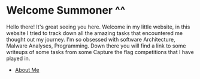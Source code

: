 # Welcome Summoner ^^ 

Hello there! It's great seeing you here. Welcome in my little website, in this website I tried to track down all the amazing tasks that encountered me thought out my journey. I'm so obsessed with software Architecture, Malware Analyses, Programming. Down there you will find a link to some writeups of some tasks from some Capture the flag competitions that I have played in.

* [About Me](https://ir0nbyte.github.io/IronByte/About%20me/)










